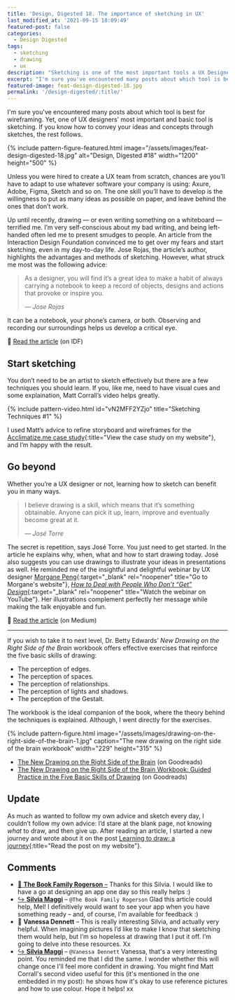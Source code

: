 ```yaml
---
title: 'Design, Digested 18. The importance of sketching in UX'
last_modified_at: '2021-09-15 18:09:49'
featured-post: false
categories:
  - Design Digested
tags:
  - sketching
  - drawing
  - ux
description: "Sketching is one of the most important tools a UX Designer should master. Let's explore why, how, and go beyond."
excerpt: "I'm sure you've encountered many posts about which tool is best for wireframing. Yet, one of UX designers' most important and basic tool is sketching."
featured-image: feat-design-digested-18.jpg
permalink: '/design-digested/:title/'
---
```

<p class="lead">I'm sure you've encountered many posts about which tool is best for wireframing. Yet, one of UX designers’ most important and basic tool is sketching. If you know how to convey your ideas and concepts through sketches, the rest follows.</p>

<!--more-->

{% include pattern-figure-featured.html image="/assets/images/feat-design-digested-18.jpg" alt="Design, Digested #18" width="1200" height="500" %}

Unless you were hired to create a UX team from scratch, chances are you’ll have to adapt to use whatever software your company is using: Axure, Adobe, Figma, Sketch and so on. The one skill you’ll have to develop is the willingness to put as many ideas as possible on paper, and leave behind the ones that don’t work.

Up until recently, drawing — or even writing something on a whiteboard — terrified me. I’m very self-conscious about my bad writing, and being left-handed often led me to present smudges to people. An article from the Interaction Design Foundation convinced me to get over my fears and start sketching, even in my day-to-day life. Jose Rojas, the article’s author, highlights the advantages and methods of sketching. However, what struck me most was the following advice:

> As a designer, you will find it’s a great idea to make a habit of always carrying a notebook to keep a record of objects, designs and actions that provoke or inspire you.
>
> <cite>— Jose Rojas</cite>

It can be a notebook, your phone’s camera, or both. Observing and recording our surroundings helps us develop a critical eye.

<p class="detached">🔗 <a href="https://www.interaction-design.org/literature/article/etch-a-sketch-how-to-use-sketching-in-user-experience-design" target="_blank" rel="noopener">Read the article</a> (on IDF)</p>

## Start sketching

You don’t need to be an artist to sketch effectively but there are a few techniques you should learn. If you, like me, need to have visual cues and some explaination, Matt Corrall’s video helps greatly.

{% include pattern-video.html id="vN2MFF2YZjo" title="Sketching Techniques #1" %}

I used Matt’s advice to refine storyboard and wireframes for the [Acclimatize.me case study](/portfolio/case-study-acclimatize-me/){:title="View the case study on my website"}, and I’m happy with the result.

## Go beyond

Whether you’re a UX designer or not, learning how to sketch can benefit you in many ways.

> I believe drawing is a skill, which means that it’s something obtainable. Anyone can pick it up, learn, improve and eventually become great at it.
>
> <cite>— José Torre</cite>

The secret is repetition, says José Torre. You just need to get started. In the article he explains why, when, what and how to start drawing today. José also suggests you can use drawings to illustrate your ideas in presentations as well. He reminded me of the insightful and delightful webinar by UX designer [Morgane Peng](https://www.morganepeng.com/){:target="_blank" rel="noopener" title="Go to Morgane's website"}, [_How to Deal with People Who Don’t “Get” Design_](https://youtu.be/jXkMWvXx3MI){:target="_blank" rel="noopener" title="Watch the webinar on YouTube"}. Her illustrations complement perfectly her message while making the talk enjoyable and fun.

<p class="detached">🔗 <a href="https://uxdesign.cc/why-should-you-start-drawing-today-6e7fb8956bd7" target="_blank" rel="noopener">Read the article</a> (on Medium)</p>

<hr>

If you wish to take it to next level, Dr. Betty Edwards’ _New Drawing on the Right Side of the Brain_ workbook offers effective exercises that reinforce the five basic skills of drawing:

<ul class="smd-ul">
<li>The perception of edges.</li>
<li>The perception of spaces.</li>
<li>The perception of relationships.</li>
<li>The perception of lights and shadows.</li>
<li>The perception of the Gestalt.</li>
</ul>

The workbook is the ideal companion of the book, where the theory behind the techniques is explained. Although, I went directly for the exercises.

{% include pattern-figure.html image="/assets/images/drawing-on-the-right-side-of-the-brain-1.jpg" caption="The new drawing on the right side of the brain workbook" width="229" height="315" %}

<ul class="smd-ul">
<li><a href="https://www.goodreads.com/book/show/627206.The_New_Drawing_on_the_Right_Side_of_the_Brain" target="_blank" rel="noopener" title="Read more about the book">The New Drawing on the Right Side of the Brain</a> (on Goodreads)</li>
<li><a href="https://www.goodreads.com/book/show/74124.The_New_Drawing_on_the_Right_Side_of_the_Brain_Workbook" target="_blank" rel="noopener" title="Read more about the book">The New Drawing on the Right Side of the Brain Workbook: Guided Practice in the Five Basic Skills of Drawing</a> (on Goodreads)</li>
</ul>

## Update

As much as wanted to follow my own advice and sketch every day, I couldn’t follow my own advice: I’d stare at the blank page, not knowing _what_ to draw, and then give up. After reading an article, I started a new journey and wrote about it on the post [Learning to draw: a journey](/drawing/learning-to-draw/){:title="Read the post on my website"}.

<!-- <small>Photo and design by Silvia Maggi</small> -->

<div class="smd-responses my-5 pt-3">
  <h2>Comments</h2>
  <div class="webmentions">
    <ul class="comments">
      <li>
        <a class="reaction" rel="nofollow ugc" title="mentioned" href="https://www.thebookfamilyrogerson.com/" target="_blank">💬 <strong>The Book Family Rogerson</strong>&nbsp;&ndash;</a>
        <span>Thanks for this Silvia. I would like to have a go at designing an app one day so this really helps :)</span>
      </li>
      <li class="reaction-reply">
        <a class="reaction" title="mentioned" href="{{ site.url }}">↪️ <strong>Silvia Maggi</strong></a>&nbsp;&ndash;&nbsp;<code>@The Book Family Rogerson</code>
        <span>Glad this article could help, Mel! I definitively would want to see your app when you have something ready – and, of course, I'm available for feedback :)</span>
      </li>
      <li>
        <span class="reaction">💬 <strong>Vanessa Dennett</strong>&nbsp;&ndash;</span>
        <span>This is really interesting Silvia, and actually very helpful. When imagining pictures I’d like to make I know that sketching them would help, but I’m so hopeless at drawing that I put it off. I’m going to delve into these resources. Xx</span>
      </li>
      <li class="reaction-reply">
        <a class="reaction" title="mentioned" href="{{ site.url }}">↪️ <strong>Silvia Maggi</strong></a>&nbsp;&ndash;&nbsp;<code>@Vanessa Dennett</code>
        <span>Vanessa, that's a very interesting point. You reminded me that I did the same. I wonder whether this will change once I'll feel more confident in drawing. You might find Matt Corrall's second video useful for this (it's mentioned in the one embedded in my post): he shows how it's okay to use reference pictures and how to use colour. Hope it helps! xx</span>
      </li>
    </ul>
  </div>
</div>
